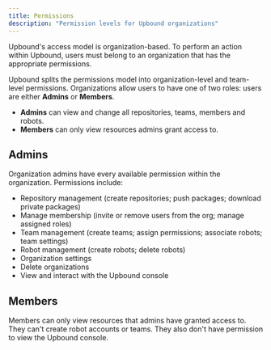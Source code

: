 ```yaml
---
title: Permissions
description: "Permission levels for Upbound organizations"
---
```


Upbound's access model is organization-based. To perform an action within Upbound, users must belong to an organization that has the appropriate permissions.

Upbound splits the permissions model into organization-level and team-level permissions. Organizations allow users to have one of two roles: users are either **Admins** or **Members**.

- **Admins** can view and change all repositories, teams, members and robots.  
- **Members** can only view resources admins grant access to.  

## Admins

Organization admins have every available permission within the organization. Permissions include:

- Repository management (create repositories; push packages; download private packages)
- Manage membership (invite or remove users from the org; manage assigned roles)
- Team management (create teams; assign permissions; associate robots; team settings)
- Robot management (create robots; delete robots)
- Organization settings
- Delete organizations
- View and interact with the Upbound console

## Members

Members can only view resources that admins have granted access to. They can't create robot accounts or teams. They also don't have permission to view the Upbound console.